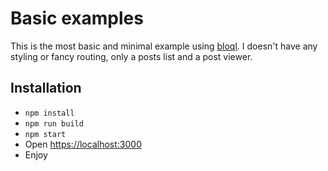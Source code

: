 # Basic examples

This is the most basic and minimal example using [bloql](https://github.com/adriantoine/bloql). I doesn't have any styling or fancy routing, only a posts list and a post viewer.

## Installation

- `npm install`
- `npm run build`
- `npm start`
- Open [https://localhost:3000](https://localhost:3000)
- Enjoy
